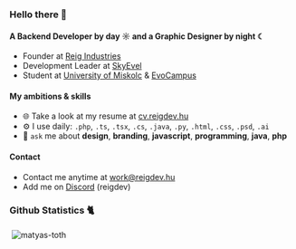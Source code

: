 ### Hello there 👋

#### A Backend Developer by day ☼ and a Graphic Designer by night ☾

- Founder at [Reig Industries](https://reigdev.hu)
- Development Leader at [SkyEvel](https://skyevel.com)
- Student at [University of Miskolc](https://uni-miskolc.hu) & [EvoCampus](https://www.evosoft.hu/about_us_evolife_evouni)

#### My ambitions & skills

- 🌐 Take a look at my resume at [cv.reigdev.hu](https://cv.reigdev.hu)
- ⚙️ I use daily: `.php`, `.ts`, `.tsx`, `.cs`, `.java`, `.py`, `.html`, `.css`, `.psd`, `.ai`
- 💬 `ask` me about **design**, **branding**, **javascript**, **programming**, **java**, **php**

#### Contact

- Contact me anytime at work@reigdev.hu
- Add me on [Discord](https://discord.com) (reigdev)

### Github Statistics 🐈 
<p>&nbsp;<img align="center" src="https://github-readme-stats.vercel.app/api?username=matyas-toth&show_icons=true&locale=en" alt="matyas-toth" /></p>
